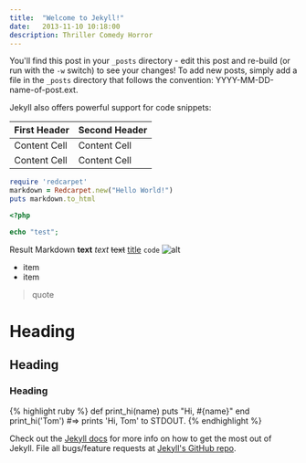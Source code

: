 ```yaml
---
title:  "Welcome to Jekyll!"
date:   2013-11-10 10:18:00
description: Thriller Comedy Horror
---
```


You'll find this post in your `_posts` directory - edit this post and re-build (or run with the `-w` switch) to see your changes!
To add new posts, simply add a file in the `_posts` directory that follows the convention: YYYY-MM-DD-name-of-post.ext.

Jekyll also offers powerful support for code snippets:

First Header  | Second Header
------------- | -------------
Content Cell  | Content Cell
Content Cell  | Content Cell

```ruby
require 'redcarpet'
markdown = Redcarpet.new("Hello World!")
puts markdown.to_html
```


```php
<?php

echo "test";

```

Result	Markdown
**text**
*text*
~~text~~
[title](http://eoko.fr)
`code`
![alt](http://eoko.fr)

* item
* item

> quote
# Heading
## Heading
### Heading



{% highlight ruby %}
def print_hi(name)
  puts "Hi, #{name}"
end
print_hi('Tom')
#=> prints 'Hi, Tom' to STDOUT.
{% endhighlight %}

Check out the [Jekyll docs][jekyll] for more info on how to get the most out of Jekyll. File all bugs/feature requests at [Jekyll's GitHub repo][jekyll-gh].

[jekyll-gh]: https://github.com/mojombo/jekyll
[jekyll]:    http://jekyllrb.com
